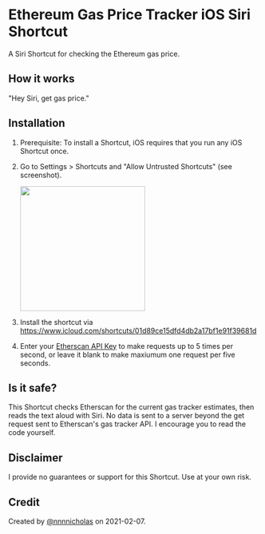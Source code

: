 # Ethereum Gas Price Tracker iOS Siri Shortcut
A Siri Shortcut for checking the Ethereum gas price.

## How it works
"Hey Siri, get gas price."

## Installation
1. Prerequisite: To install a Shortcut, iOS requires that you run any iOS Shortcut once.
2. Go to Settings > Shortcuts and "Allow Untrusted Shortcuts" (see screenshot).

    <img src="https://i.imgur.com/eEesJSk.png" width=250></img>

3. Install the shortcut via https://www.icloud.com/shortcuts/01d89ce15dfd4db2a17bf1e91f39681d
4. Enter your [Etherscan API Key](https://etherscan.io/myapikey) to make requests up to 5 times per second, or leave it blank to make maxiumum one request per five seconds.

## Is it safe?
This Shortcut checks Etherscan for the current gas tracker estimates, then reads the text aloud with Siri. No data is sent to a server beyond the get request sent to Etherscan's gas tracker API. I encourage you to read the code yourself. 

## Disclaimer
I provide no guarantees or support for this Shortcut. Use at your own risk.

## Credit
Created by [@nnnnicholas](https://twitter.com/nnnnicholas) on 2021-02-07.
